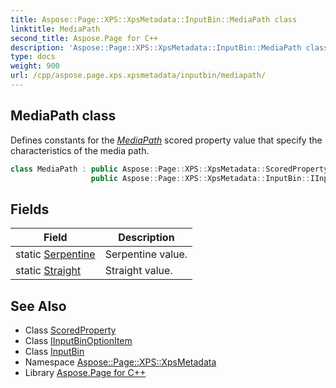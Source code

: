 ```yaml
---
title: Aspose::Page::XPS::XpsMetadata::InputBin::MediaPath class
linktitle: MediaPath
second_title: Aspose.Page for C++
description: 'Aspose::Page::XPS::XpsMetadata::InputBin::MediaPath class. Defines constants for the MediaPath scored property value that specify the characteristics of the media path in C++.'
type: docs
weight: 900
url: /cpp/aspose.page.xps.xpsmetadata/inputbin/mediapath/
---
```

## MediaPath class


Defines constants for the *[MediaPath](./)* scored property value that specify the characteristics of the media path.

```cpp
class MediaPath : public Aspose::Page::XPS::XpsMetadata::ScoredProperty,
                  public Aspose::Page::XPS::XpsMetadata::InputBin::IInputBinOptionItem
```

## Fields

| Field | Description |
| --- | --- |
| static [Serpentine](./serpentine/) | Serpentine value. |
| static [Straight](./straight/) | Straight value. |
## See Also

* Class [ScoredProperty](../../scoredproperty/)
* Class [IInputBinOptionItem](../iinputbinoptionitem/)
* Class [InputBin](../)
* Namespace [Aspose::Page::XPS::XpsMetadata](../../)
* Library [Aspose.Page for C++](../../../)
